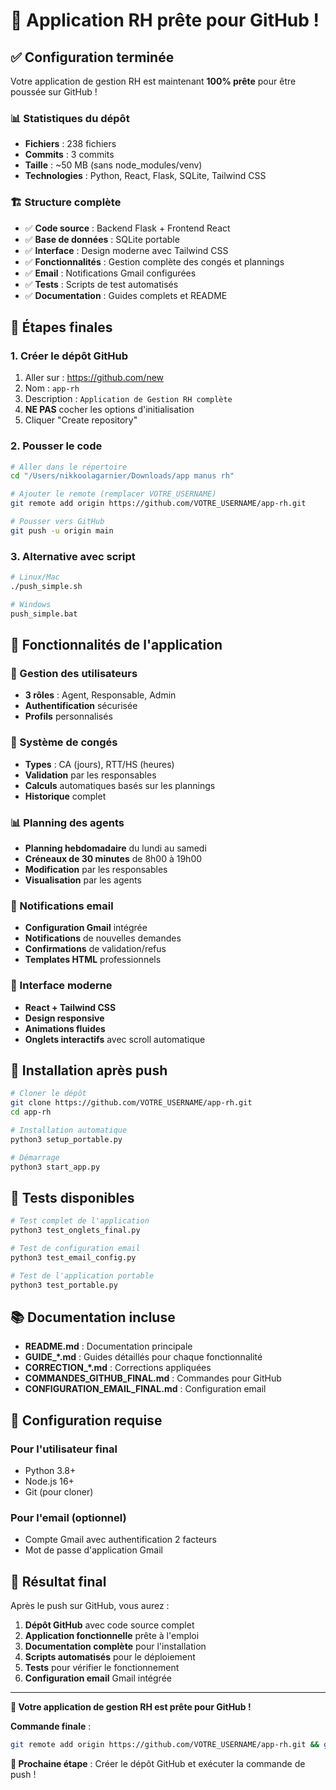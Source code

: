 # 🎉 Application RH prête pour GitHub !

## ✅ Configuration terminée

Votre application de gestion RH est maintenant **100% prête** pour être poussée sur GitHub !

### **📊 Statistiques du dépôt**
- **Fichiers** : 238 fichiers
- **Commits** : 3 commits
- **Taille** : ~50 MB (sans node_modules/venv)
- **Technologies** : Python, React, Flask, SQLite, Tailwind CSS

### **🏗️ Structure complète**
- ✅ **Code source** : Backend Flask + Frontend React
- ✅ **Base de données** : SQLite portable
- ✅ **Interface** : Design moderne avec Tailwind CSS
- ✅ **Fonctionnalités** : Gestion complète des congés et plannings
- ✅ **Email** : Notifications Gmail configurées
- ✅ **Tests** : Scripts de test automatisés
- ✅ **Documentation** : Guides complets et README

## 🚀 Étapes finales

### **1. Créer le dépôt GitHub**
1. Aller sur : https://github.com/new
2. Nom : `app-rh`
3. Description : `Application de Gestion RH complète`
4. **NE PAS** cocher les options d'initialisation
5. Cliquer "Create repository"

### **2. Pousser le code**
```bash
# Aller dans le répertoire
cd "/Users/nikkoolagarnier/Downloads/app manus rh"

# Ajouter le remote (remplacer VOTRE_USERNAME)
git remote add origin https://github.com/VOTRE_USERNAME/app-rh.git

# Pousser vers GitHub
git push -u origin main
```

### **3. Alternative avec script**
```bash
# Linux/Mac
./push_simple.sh

# Windows
push_simple.bat
```

## 🎯 Fonctionnalités de l'application

### **👥 Gestion des utilisateurs**
- **3 rôles** : Agent, Responsable, Admin
- **Authentification** sécurisée
- **Profils** personnalisés

### **📅 Système de congés**
- **Types** : CA (jours), RTT/HS (heures)
- **Validation** par les responsables
- **Calculs** automatiques basés sur les plannings
- **Historique** complet

### **📊 Planning des agents**
- **Planning hebdomadaire** du lundi au samedi
- **Créneaux de 30 minutes** de 8h00 à 19h00
- **Modification** par les responsables
- **Visualisation** par les agents

### **📧 Notifications email**
- **Configuration Gmail** intégrée
- **Notifications** de nouvelles demandes
- **Confirmations** de validation/refus
- **Templates HTML** professionnels

### **🎨 Interface moderne**
- **React + Tailwind CSS**
- **Design responsive**
- **Animations fluides**
- **Onglets interactifs** avec scroll automatique

## 📱 Installation après push

```bash
# Cloner le dépôt
git clone https://github.com/VOTRE_USERNAME/app-rh.git
cd app-rh

# Installation automatique
python3 setup_portable.py

# Démarrage
python3 start_app.py
```

## 🧪 Tests disponibles

```bash
# Test complet de l'application
python3 test_onglets_final.py

# Test de configuration email
python3 test_email_config.py

# Test de l'application portable
python3 test_portable.py
```

## 📚 Documentation incluse

- **README.md** : Documentation principale
- **GUIDE_*.md** : Guides détaillés pour chaque fonctionnalité
- **CORRECTION_*.md** : Corrections appliquées
- **COMMANDES_GITHUB_FINAL.md** : Commandes pour GitHub
- **CONFIGURATION_EMAIL_FINAL.md** : Configuration email

## 🔧 Configuration requise

### **Pour l'utilisateur final**
- Python 3.8+
- Node.js 16+
- Git (pour cloner)

### **Pour l'email (optionnel)**
- Compte Gmail avec authentification 2 facteurs
- Mot de passe d'application Gmail

## 🎉 Résultat final

Après le push sur GitHub, vous aurez :

1. **Dépôt GitHub** avec code source complet
2. **Application fonctionnelle** prête à l'emploi
3. **Documentation complète** pour l'installation
4. **Scripts automatisés** pour le déploiement
5. **Tests** pour vérifier le fonctionnement
6. **Configuration email** Gmail intégrée

---

**🚀 Votre application de gestion RH est prête pour GitHub !**

**Commande finale** :
```bash
git remote add origin https://github.com/VOTRE_USERNAME/app-rh.git && git push -u origin main
```

**🎯 Prochaine étape** : Créer le dépôt GitHub et exécuter la commande de push !


